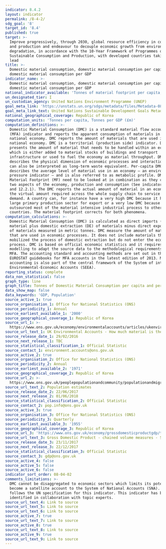 ```yaml
---
indicator: 8.4.2
layout: indicator
permalink: /8-4-2/
sdg_goal: '8'
target_id: '8.4'
published: true
target: >-
  Improve progressively, through 2030, global resource efficiency in consumption
  and production and endeavour to decouple economic growth from environmental
  degradation, in accordance with the 10‑Year Framework of Programmes on
  Sustainable Consumption and Production, with developed countries taking the
  lead
title: >-
  Domestic material consumption, domestic material consumption per capita, and
  domestic material consumption per GDP
indicator_name: >-
  Domestic material consumption, domestic material consumption per capita, and
  domestic material consumption per GDP
national_indicator_available: 'Tonnes of material footprint per capita, and per GDP in million GBP (£)'
un_designated_tier: I
un_custodian_agency: United Nations Environment Programme (UNEP)
goal_meta_link: 'https://unstats.un.org/sdgs/metadata/files/Metadata-08-04-02.pdf'
goal_meta_link_text: United Nations Sustainable Development Goals Metadata (PDF 58.7 KB)
national_geographical_coverage: Republic of Korea
computation_units: 'Tonnes per capita, Tonnes per GDP (£m)'
computation_definitions: >-
  Domestic Material Consumption (DMC) is a standard material flow accounting
  (MFA) indicator and reports the apparent consumption of materials in a
  national economy. DMC reports the amount of materials that are used in a
  national economy. DMC is a territorial (production side) indicator. DMC also
  presents the amount of material that needs to be handled within an economy,
  which is either added to material stocks of buildings and transport
  infrastructure or used to fuel the economy as material throughput. DMC
  describes the physical dimension of economic processes and interactions. It
  can also be interpreted as long-term waste equivalent. Per-capita DMC
  describes the average level of material use in an economy – an environmental
  pressure indicator – and is also referred to as metabolic profile. DMC and
  Material Footprint (MF) need to be looked at in combination as they cover the
  two aspects of the economy, production and consumption (See indicators 8.4.1
  and 12.2.1). The DMC reports the actual amount of material in an economy, MF
  the virtual amount required across the whole supply chain to service final
  demand. A country can, for instance have a very high DMC because it has a
  large primary production sector for export or a very low DMC because it has
  outsourced most of the material intensive industrial process to other
  countries. The material footprint corrects for both phenomena.
computation_calculations: >-
  Domestic Material Consumption (DMC) is calculated as direct imports (IM) of
  material plus domestic extraction (DE) of materials minus direct exports (EX)
  of materials measured in metric tonnes. DMC measure the amount of materials
  that are used in economic processes. It does not include materials that are
  mobilized the process of domestic extraction but do not enter the economic
  process. DMC is based on official economic statistics and it requires some
  modelling to adapt the source data to the methodological requirements of the
  MFA. The accounting standard and accounting methods are set out in the
  EUROSTAT guidebooks for MFA accounts in the latest edition of 2013. MFA
  accounting is also part of the central framework of the System of integrated
  Environmental-Economic Accounts (SEEA).
reporting_status: complete
data_non_statistical: false
graph_type: line
graph_title: Tonnes of Domestic Material Consumption per capita and per GDP (£m)
data_show_map: false
data_keywords: 'GDP, Population'
source_active_1: true
source_organisation_1: Office for National Statistics (ONS)
source_periodicity_1: Annual
source_earliest_available_1: '2000'
source_geographical_coverage_1: Republic of Korea
source_url_1: >-
  https://www.ons.gov.uk/economy/environmentalaccounts/articles/ukenvironmentalaccountshowmuchmaterialistheukconsuming/ukenvironmentalaccountshowmuchmaterialistheukconsuming
source_url_text_1: UK Environmental Accounts - How much material is the UK consuming?
source_release_date_1: 29/02/2016
source_next_release_1: TBC
source_statistical_classification_1: Official Statistic
source_contact_1: environment.accounts@ons.gov.uk
source_active_2: true
source_organisation_2: Office for National Statistics (ONS)
source_periodicity_2: Annual
source_earliest_available_2: '1971'
source_geographical_coverage_2: Republic of Korea
source_url_2: >-
  https://www.ons.gov.uk/peoplepopulationandcommunity/populationandmigration/populationestimates
source_url_text_2: Population estimates
source_release_date_2: 22/06/2017
source_next_release_2: 01/06/2018
source_statistical_classification_2: Official Statistic
source_contact_2: pop.info@ons.gov.uk
source_active_3: true
source_organisation_3: Office for National Statistics (ONS)
source_periodicity_3: Quarterly
source_earliest_available_3: '1955'
source_geographical_coverage_3: Republic of Korea
source_url_3: 'https://www.ons.gov.uk/economy/grossdomesticproductgdp/timeseries/abmi/pn2'
source_url_text_3: Gross Domestic Product - chained volume measures - Seasonally adjusted £m
source_release_date_3: 23/11/2017
source_next_release_3: 22/12/2017
source_statistical_classification_3: Official Statistic
source_contact_3: gdp@ons.gov.uk
source_active_4: false
source_active_5: false
source_active_6: false
indicator_sort_order: 08-04-02
comments_limitations: >-
  DMC cannot be disaggregated to economic sectors which limits its potential to
  become a satellite account to the System of National Accounts (SNA).  Data
  follows the UN specification for this indicator. This indicator has been
  identified in collaboration with topic experts.
source_url_text_4: Link to source
source_url_text_5: Link to source
source_url_text_6: Link to source
source_active_7: true
source_url_text_7: Link to source
source_active_8: true
source_url_text_8: Link to source
source_active_9: true
source_url_text_9: Link to source
---
```

